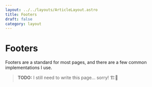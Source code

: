 ```yaml
---
layout: ../../layouts/ArticleLayout.astro
title: Footers
draft: false
category: layout
---
```


# Footers

Footers are a standard for most pages, and there are a few common implementations I use.

> **TODO:** I still need to write this page... sorry! 🏗️🚧

